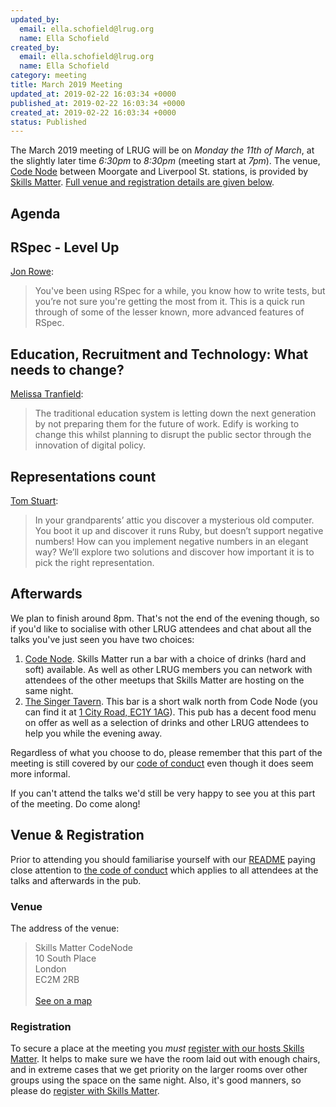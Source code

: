 ```yaml
---
updated_by:
  email: ella.schofield@lrug.org
  name: Ella Schofield
created_by:
  email: ella.schofield@lrug.org
  name: Ella Schofield
category: meeting
title: March 2019 Meeting
updated_at: 2019-02-22 16:03:34 +0000
published_at: 2019-02-22 16:03:34 +0000
created_at: 2019-02-22 16:03:34 +0000
status: Published
---
```


The March 2019 meeting of LRUG will be on *Monday the 11th of March*,
at the slightly later time _6:30pm_ to _8:30pm_ (meeting start at _7pm_).  The venue, [Code
Node][skills-matter-venue] between Moorgate and Liverpool St. stations, is
provided by [Skills Matter](http://www.skillsmatter.com).  [Full venue and
registration details are given below](#march19registration).

Agenda
------

## RSpec - Level Up

[Jon Rowe](https://twitter.com/JonRowe):

>You've been using RSpec for a while, you know how to write tests, but you’re not sure you're getting the most from it. This is a quick run through of some of the lesser known, more advanced features of RSpec.


## Education, Recruitment and Technology: What needs to change?

[Melissa Tranfield](https://twitter.com/MelTranfield):

>The traditional education system is letting down the next generation by not preparing them for the future of work. Edify is working to change this whilst planning to disrupt the public sector through the innovation of digital policy.

## Representations count

[Tom Stuart](https://twitter.com/tomstuart):

>In your grandparents’ attic you discover a mysterious old computer. You boot it up and discover it runs Ruby, but doesn’t support negative numbers! How can you implement negative numbers in an elegant way? We’ll explore two solutions and discover how important it is to pick the right representation.


Afterwards
----------

We plan to finish around 8pm.  That's not
the end of the evening though, so if you'd like to socialise with other
LRUG attendees and chat about all the talks you've just seen you have two
choices:

1. [Code Node][skills-matter-venue].  Skills Matter run a bar with a
   choice of drinks (hard and soft) available.  As well as other LRUG members
   you can network with attendees of the other meetups that Skills Matter are
   hosting on the same night.
2. [The Singer Tavern](http://singertavern.com/).  This bar is a short walk
   north from Code Node (you can find it at [1 City Road, EC1Y
   1AG](https://goo.gl/maps/w9kPu)).  This pub has a decent food menu on offer
   as well as a selection of drinks and other LRUG attendees to help you
   while the evening away.

Regardless of what you choose to do, please remember that this part of the
meeting is still covered by our [code of
conduct](http://readme.lrug.org/#code-of-conduct) even though it does seem more
informal.

If you can't attend the talks we'd still be very happy to see you at this part
of the meeting.  Do come along!

Venue & Registration <a name="march19registration">&nbsp;</a>
-----------------------------------------------------------

Prior to attending you should familiarise yourself with our
[README](http://readme.lrug.org/) paying close attention to [the code of
conduct](http://readme.lrug.org/#code-of-conduct) which applies to
all attendees at the talks and afterwards in the pub.

### Venue

The address of the venue:

> Skills Matter CodeNode<br/>10 South Place<br/>London<br/>EC2M 2RB<br/><br/>[See on a map](https://goo.gl/maps/ONJT4)

### Registration

To secure a place at the meeting you *must* [register with our hosts
Skills Matter][skills-matter-event].  It helps to
make sure we have the room laid out with enough chairs, and in extreme cases
that we get priority on the larger rooms over other groups using the space on
the same night.  Also, it's good manners, so please do [register with Skills
Matter][skills-matter-event].

[skills-matter-venue]: https://skillsmatter.com/locations/264-skills-matter-codenode
[skills-matter-event]: https://skillsmatter.com/meetups/11949-lrug
